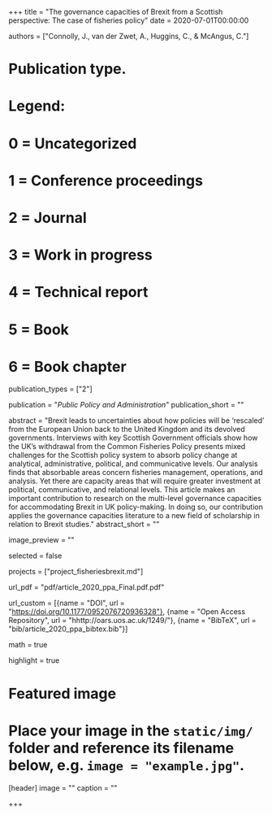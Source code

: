 +++
title = "The governance capacities of Brexit from a Scottish perspective: The case of fisheries policy"
date = 2020-07-01T00:00:00

authors = ["Connolly, J., van der Zwet, A., Huggins, C., & McAngus, C."]

# Publication type.
# Legend:
# 0 = Uncategorized
# 1 = Conference proceedings
# 2 = Journal
# 3 = Work in progress
# 4 = Technical report
# 5 = Book
# 6 = Book chapter
publication_types = ["2"]

publication = "*Public Policy and Administration*"
publication_short = ""

abstract = "Brexit leads to uncertainties about how policies will be ‘rescaled’ from the European Union back to the United Kingdom and its devolved governments. Interviews with key Scottish Government officials show how the UK’s withdrawal from the Common Fisheries Policy presents mixed challenges for the Scottish policy system to absorb policy change at analytical, administrative, political, and communicative levels. Our analysis finds that absorbable areas concern fisheries management, operations, and analysis. Yet there are capacity areas that will require greater investment at political, communicative, and relational levels. This article makes an important contribution to research on the multi-level governance capacities for accommodating Brexit in UK policy-making. In doing so, our contribution applies the governance capacities literature to a new field of scholarship in relation to Brexit studies."
abstract_short = ""

image_preview = ""

selected = false

projects = ["project_fisheriesbrexit.md"]

url_pdf = "pdf/article_2020_ppa_Final.pdf.pdf"

url_custom = [{name = "DOI", url = "https://doi.org/10.1177/0952076720936328"}, {name = "Open Access Repository", url = "hhttp://oars.uos.ac.uk/1249/"}, {name = "BibTeX", url = "bib/article_2020_ppa_bibtex.bib"}]

math = true

highlight = true

# Featured image
# Place your image in the `static/img/` folder and reference its filename below, e.g. `image = "example.jpg"`.
[header]
image = ""
caption = ""

+++
